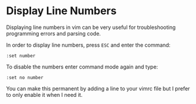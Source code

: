 # Display Line Numbers

Displaying line numbers in vim can be very useful for troubleshooting programming errors and parsing code.

In order to display line numbers, press <code>ESC</code> and enter the command:

```
:set number
```
To disable the numbers enter command mode again and type:

```
:set no number
```
You can make this permanent by adding a line to your vimrc file but I prefer to only enable it when I need it.
